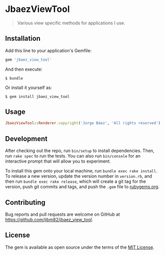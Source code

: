 # JbaezViewTool

> Various view specific methods for applications I use.

## Installation

Add this line to your application's Gemfile:

```ruby
gem 'jbaez_view_tool'
```

And then execute:

    $ bundle

Or install it yourself as:

    $ gem install jbaez_view_tool

## Usage

```ruby
JbaezViewTool::Renderer.copyright('Jorge Báez', 'All rights reserved')
```

## Development

After checking out the repo, run `bin/setup` to install dependencies. Then, run `rake spec` to run the tests. You can also run `bin/console` for an interactive prompt that will allow you to experiment.

To install this gem onto your local machine, run `bundle exec rake install`. To release a new version, update the version number in `version.rb`, and then run `bundle exec rake release`, which will create a git tag for the version, push git commits and tags, and push the `.gem` file to [rubygems.org](https://rubygems.org).

## Contributing

Bug reports and pull requests are welcome on GitHub at https://github.com/jibm82/jbaez_view_tool.

## License

The gem is available as open source under the terms of the [MIT License](https://opensource.org/licenses/MIT).
